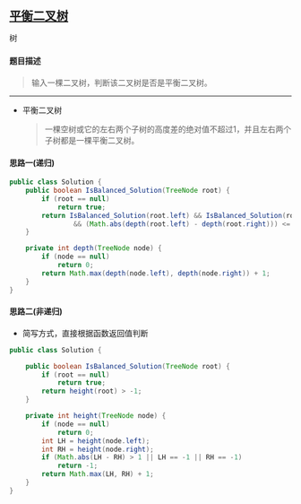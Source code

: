 ## [平衡二叉树](https://www.nowcoder.com/practice/8b3b95850edb4115918ecebdf1b4d222)

<code style="color: var(--vscode-textPreformat-foreground); font-family: Menlo, Monaco, Consolas, &quot;Droid Sans Mono&quot;, &quot;Courier New&quot;, monospace, &quot;Droid Sans Fallback&quot;; font-size: 14px; line-height: 19px;">树</code>

#### 题目描述

> 输入一棵二叉树，判断该二叉树是否是平衡二叉树。

---
* 平衡二叉树
    > 一棵空树或它的左右两个子树的高度差的绝对值不超过1，并且左右两个子树都是一棵平衡二叉树。

#### 思路一(递归)

```java
public class Solution {
    public boolean IsBalanced_Solution(TreeNode root) {
        if (root == null)
            return true;
        return IsBalanced_Solution(root.left) && IsBalanced_Solution(root.right)
                && (Math.abs(depth(root.left) - depth(root.right))) <= 1;
    }

    private int depth(TreeNode node) {
        if (node == null)
            return 0;
        return Math.max(depth(node.left), depth(node.right)) + 1;
    }
}
```

#### 思路二(非递归)
* 简写方式，直接根据函数返回值判断
```java
public class Solution {

    public boolean IsBalanced_Solution(TreeNode root) {
        if (root == null)
            return true;
        return height(root) > -1;
    }

    private int height(TreeNode node) {
        if (node == null)
            return 0;
        int LH = height(node.left);
        int RH = height(node.right);
        if (Math.abs(LH - RH) > 1 || LH == -1 || RH == -1)
            return -1;
        return Math.max(LH, RH) + 1;
    }
}
```
